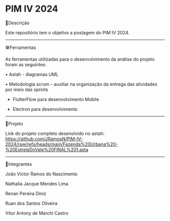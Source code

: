 # PIM IV 2024
📌Descrição

Este repositório tem o objetivo a postagem do PIM IV 2024.

---

🛠️Ferramentas

As ferramentas utilizadas para o desenvolvimento da análise do projeto foram as seguintes:

• Astah - diagramas UML

• Metodologia scrum - auxiliar na organização da entrega das atividades por meio das sprints

* FlutterFlow para desenvolvimento Mobile
  
* Electron para desenvolvimento

---

🔗Projeto

Link do projeto completo desenolvido no astah: https://github.com/JRamosN/PIM-IV-2024/raw/refs/heads/main/Fazenda%20Urbana%20-%20EstrelaDoVale%20FINAL%201.asta

---

🔗Integrantes

João Victor Ramos do Nascimento                                     

Nathalia Jacque Mendes Lima                                          

Renan Pereira Diniz                                                  

Ruan dos Santos Oliveira                                             

Vitor Antony de Marchi Castro                                        

